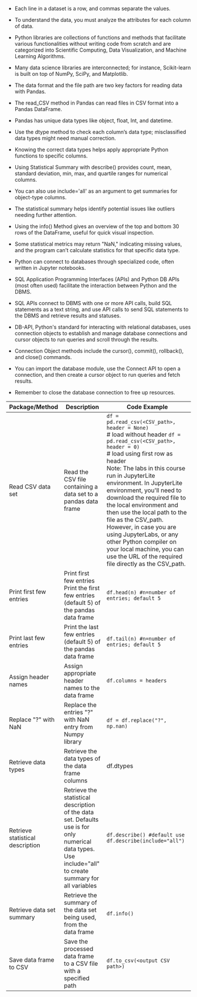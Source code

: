 - Each line in a dataset is a row, and commas separate the values.

- To understand the data, you must analyze the attributes for each column of data.

- Python libraries are collections of functions and methods that facilitate various functionalities without writing code from scratch and are categorized into Scientific Computing, Data Visualization, and Machine Learning Algorithms.

- Many data science libraries are interconnected; for instance, Scikit-learn is built on top of NumPy, SciPy, and Matplotlib.

- The data format and the file path are two key factors for reading data with Pandas.

- The read_CSV method in Pandas can read files in CSV format into a Pandas DataFrame.

- Pandas has unique data types like object, float, Int, and datetime.

- Use the dtype method to check each column’s data type; misclassified data types might need manual correction.

- Knowing the correct data types helps apply appropriate Python functions to specific columns.

- Using Statistical Summary with describe() provides count, mean, standard deviation, min, max, and quartile ranges for numerical columns.

- You can also use include='all' as an argument to get summaries for object-type columns.

- The statistical summary helps identify potential issues like outliers needing further attention.

- Using the info() Method gives an overview of the top and bottom 30 rows of the DataFrame, useful for quick visual inspection.

- Some statistical metrics may return "NaN," indicating missing values, and the program can’t calculate statistics for that specific data type.

- Python can connect to databases through specialized code, often written in Jupyter notebooks.

- SQL Application Programming Interfaces (APIs) and Python DB APIs (most often used) facilitate the interaction between Python and the DBMS.

- SQL APIs connect to DBMS with one or more API calls, build SQL statements as a text string, and use API calls to send SQL statements to the DBMS and retrieve results and statuses.

- DB-API, Python's standard for interacting with relational databases, uses connection objects to establish and manage database connections and cursor objects to run queries and scroll through the results.

- Connection Object methods include the cursor(), commit(), rollback(), and close() commands.

- You can import the database module, use the Connect API to open a connection, and then create a cursor object to run queries and fetch results. 

- Remember to close the database connection to free up resources.

|Package/Method|Description|Code Example|
|-------|-----|------|
|Read CSV data set|Read the CSV file containing a data set to a pandas data frame |`df = pd.read_csv(<CSV_path>, header = None)` <br /> # load without header `df = pd.read_csv(<CSV_path>, header = 0)` <br /> # load using first row as header <br /> Note: The labs in this course run in JupyterLite environment. In JupyterLite environment, you'll need to download the required file to the local environment and then use the local path to the file as the CSV_path. However, in case you are using JupyterLabs, or any other Python compiler on your local machine, you can use the URL of the required file directly as the CSV_path.
|Print first few entries|Print first few entries	Print the first few entries (default 5) of the pandas data frame|`df.head(n) #n=number of entries; default 5`|
|Print last few entries|Print the last few entries (default 5) of the pandas data frame|`df.tail(n) #n=number of entries; default 5`|
|Assign header names| Assign appropriate header names to the data frame | `df.columns = headers`|
|Replace "?" with NaN | Replace the entries "?" with NaN entry from Numpy library | `df = df.replace("?", np.nan)`|
|Retrieve data types | Retrieve the data types of the data frame columns | df.dtypes |
| Retrieve statistical description | Retrieve the statistical description of the data set. Defaults use is for only numerical data types. Use include="all" to create summary for all variables | `df.describe() #default use df.describe(include="all")` |
| Retrieve data set summary | Retrieve the summary of the data set being used, from the data frame | `df.info()`|
|Save data frame to CSV | Save the processed data frame to a CSV file with a specified path | `df.to_csv(<output CSV path>)`|



